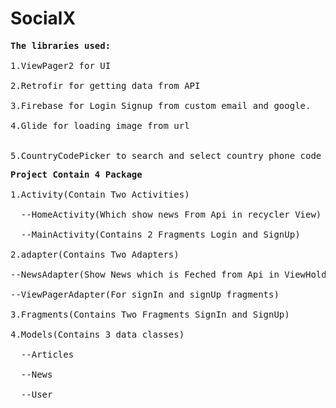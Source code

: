 # SocialX

<pre><b>The libraries used:</b>

1.ViewPager2 for UI<br>
2.Retrofir for getting data from API<br>
3.Firebase for Login Signup from custom email and google.<br>
4.Glide for loading image from url<br><br>
5.CountryCodePicker to search and select country phone code for the telephone number.
</pre>

<pre><b>Project Contain 4 Package</b><br>
1.Activity(Contain Two Activities) <br>
  --HomeActivity(Which show news From Api in recycler View)<br>
  --MainActivity(Contains 2 Fragments Login and SignUp)<br>
2.adapter(Contains Two Adapters)<br>
--NewsAdapter(Show News which is Feched from Api in ViewHolder and also Filter it when we search for Some specific news)<br>
--ViewPagerAdapter(For signIn and signUp fragments)<br>
3.Fragments(Contains Two Fragments SignIn and SignUp)<br>
4.Models(Contains 3 data classes)<br>
  --Articles<br>
  --News<br>
  --User<br>
  </pre>

 
  
